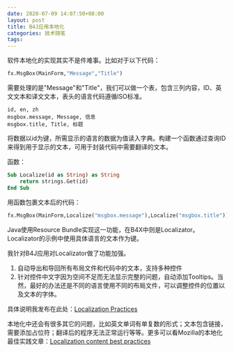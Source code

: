 ```yaml
---
date: 2020-07-09 14:07:50+08:00
layout: post
title: B4J应用本地化
categories: 技术随笔
tags: 
---
```


软件本地化的实现其实不是件难事。比如对于以下代码：

```vb
fx.MsgBox(MainForm,"Message","Title")
```

需要处理的是"Message"和"Title"，我们可以做一个表，包含三列内容，ID、英文文本和译文文本，表头的语言代码遵循ISO标准。

```
id, en, zh
msgbox.message, Message, 信息
msgbox.title, Title, 标题
```

将数据以id为键，所需显示的语言的数据为值读入字典。构建一个函数通过查询ID来得到用于显示的文本，可用于封装代码中需要翻译的文本。

函数：

```vb
Sub Localize(id as String) as String
    return strings.Get(id)
End Sub
```

用函数包裹文本后的代码：

```vb
fx.MsgBox(MainForm,Localize("msgbox.message"),Localize("msgbox.title"))
```

Java使用Resource Bundle实现这一功能，在B4X中则是Localizator。Localizator的示例中使用具体语言的文本作为键。

我针对B4J应用对Localizator做了功能加强。

1. 自动导出和导回所有布局文件和代码中的文本，支持多种控件
2. 针对控件中文字因为空间不足而无法显示完整的问题，自动添加Tooltips。当然，最好的办法还是不同的语言使用不同的布局文件，可以调整控件的位置以及文本的字体。

具体说明我发布在此处：[Localization Practices](https://www.b4x.com/android/forum/threads/localization-practices.119940/)

本地化中还会有很多其它的问题，比如英文单词有单复数的形式；文本包含链接，需要添加占位符；翻译后的程序无法正常运行等等。更多可以看Mozilla的本地化最佳实践文章：[Localization content best practices](https://developer.mozilla.org/en-US/docs/Mozilla/Localization/Localization_content_best_practices)












